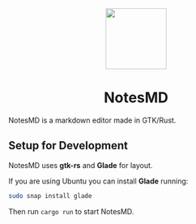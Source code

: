 <div>
  <div align="center" style="display: block; text-align: center;">
    <img src="https://avatars3.githubusercontent.com/u/68873317?s=120&v=4" height="120" width="120" />
  </div>
  <h1 align="center">NotesMD</h1>
</div>

NotesMD is a markdown editor made in GTK/Rust.

## Setup for Development

NotesMD uses **gtk-rs** and **Glade** for layout.

If you are using Ubuntu you can install **Glade** running:

```bash
sudo snap install glade
```

Then run `cargo run` to start NotesMD.

